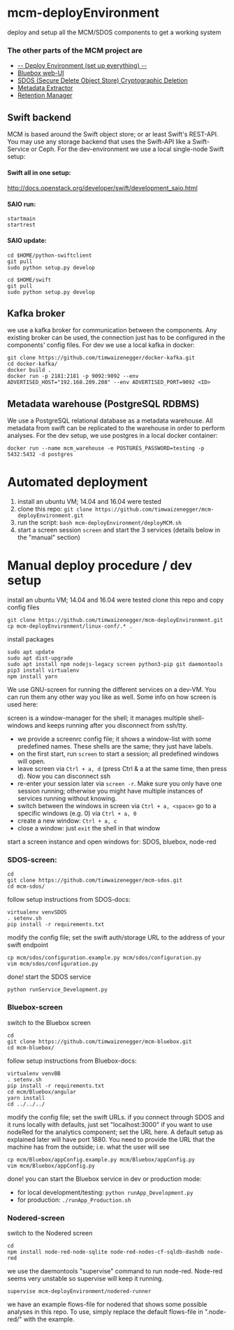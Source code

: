 # mcm-deployEnvironment
deploy and setup all the MCM/SDOS components to get a working system


### The other parts of the MCM project are
* [-- Deploy Environment (set up everything) --](https://github.com/timwaizenegger/mcm-deployEnvironment)
* [Bluebox web-UI](https://github.com/timwaizenegger/mcm-bluebox)
* [SDOS (Secure Delete Object Store) Cryptographic Deletion](https://github.com/timwaizenegger/mcm-sdos)
* [Metadata Extractor](https://github.com/timwaizenegger/mcm-metadataExtractor)
* [Retention Manager](https://github.com/timwaizenegger/mcm-retentionManager)



## Swift backend
MCM is based around the Swift object store; or ar least Swift's REST-API. You may use
any storage backend that uses the Swift-API like a Swift-Service or Ceph. For the dev-environment we use
a local single-node Swift setup:

#### Swift all in one setup:
http://docs.openstack.org/developer/swift/development_saio.html

#### SAIO run:

    startmain
    startrest

#### SAIO update:

    cd $HOME/python-swiftclient
    git pull
    sudo python setup.py develop

    cd $HOME/swift
    git pull
    sudo python setup.py develop



## Kafka broker
we use a kafka broker for communication between the components.
Any existing broker can be used, the connection just has to be configured in the
components' config files. For dev we use a local kafka in docker:

    git clone https://github.com/timwaizenegger/docker-kafka.git
    cd docker-kafka/
    docker build . 
    docker run -p 2181:2181 -p 9092:9092 --env ADVERTISED_HOST="192.168.209.208" --env ADVERTISED_PORT=9092 <ID>
    
     

## Metadata warehouse (PostgreSQL RDBMS)
We use a PostgreSQL relational database as a metadata warehouse. All metadata from swift can be
 replicated to the warehouse in order to perform analyses. For the dev setup, we use postgres in a local docker container:
 
    docker run --name mcm_warehouse -e POSTGRES_PASSWORD=testing -p 5432:5432 -d postgres



# Automated deployment

1. install an ubuntu VM; 14.04 and 16.04 were tested
2. clone this repo: `git clone https://github.com/timwaizenegger/mcm-deployEnvironment.git`
3. run the script: `bash mcm-deployEnvironment/deployMCM.sh`
4. start a screen session `screen` and start the 3 services (details below in the "manual" section)



# Manual deploy procedure / dev setup
install an ubuntu VM; 14.04 and 16.04 were tested
clone this repo and copy config files


    git clone https://github.com/timwaizenegger/mcm-deployEnvironment.git
    cp mcm-deployEnvironment/linux-conf/.* .

install packages

    sudo apt update
    sudo apt dist-upgrade
    sudo apt install npm nodejs-legacy screen python3-pip git daemontools
    pip3 install virtualenv
    npm install yarn
    
We use GNU-screen for running the different services on a dev-VM. You can run them any other way you like as well. Some info on how screen is used here:

screen is a window-manager for the shell; it manages multiple shell-windows and keeps running after you disconnect from ssh/tty.

* we provide a screenrc config file; it shows a window-list with some predefined names. These shells are the same; they just have labels.
* on the first start, run `screen` to start a session; all predefined windows will open.
* leave screen via `Ctrl + a, d` (press Ctrl & a at the same time, then press d). Now you can disconnect ssh
* re-enter your session later via `screen -r`. Make sure you only have one session running; otherwise you might have multiple instances of services running without knowing.
* switch between the windows in screen via `Ctrl + a, <space>` go to a specific windows (e.g. 0) via `Ctrl + a, 0`
* create a new window: `Ctrl + a, c`
* close a window: just `exit` the shell in that window
 
start a screen instance and open windows for: SDOS, bluebox, node-red
### SDOS-screen:

    cd
    git clone https://github.com/timwaizenegger/mcm-sdos.git
    cd mcm-sdos/
    
follow setup instructions from SDOS-docs:

    virtualenv venvSDOS
    . setenv.sh
    pip install -r requirements.txt
    
modify the config file; set the swift auth/storage URL to the address of your swift endpoint

    cp mcm/sdos/configuration.example.py mcm/sdos/configuration.py
    vim mcm/sdos/configuration.py
    
done! start the SDOS service

    python runService_Development.py
    
    
### Bluebox-screen
switch to the Bluebox screen

    cd
    git clone https://github.com/timwaizenegger/mcm-bluebox.git
    cd mcm-bluebox/
    
follow setup instructions from Bluebox-docs:

    virtualenv venvBB
    . setenv.sh
    pip install -r requirements.txt
    cd mcm/Bluebox/angular
    yarn install
    cd ../../../
    
modify the config file; set the swift URLs. 
 if you connect through SDOS and it runs locally with defaults, just set "localhost:3000"
 if you want to use nodeRed for the analytics component; set the URL here. 
 A default setup as explained later will have port 1880. You need to provide the URL that the machine has from the outside; i.e. what the user will see


    cp mcm/Bluebox/appConfig.example.py mcm/Bluebox/appConfig.py
    vim mcm/Bluebox/appConfig.py

done! you can start the Bluebox service in dev or production mode:

* for local development/testing: `python runApp_Development.py`
* for production: `./runApp_Production.sh`


### Nodered-screen
switch to the Nodered screen

    cd
    npm install node-red-node-sqlite node-red-nodes-cf-sqldb-dashdb node-red
    
we use the daemontools "supervise" command to run node-red. Node-red seems very unstable so supervise will keep it running.

    supervise mcm-deployEnvironment/nodered-runner
    
we have an example flows-file for nodered that shows some possible analyses in this repo. To use, simply replace the default flows-file in ".node-red/" with the example.